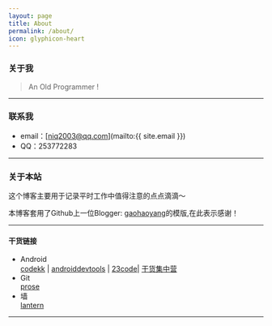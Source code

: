 ```yaml
---
layout: page
title: About
permalink: /about/
icon: glyphicon-heart
---
```


### 关于我

> An Old Programmer !
---

### 联系我

* email：[niq2003@qq.com](mailto:{{ site.email }})
* QQ：253772283

---

### 关于本站

这个博客主要用于记录平时工作中值得注意的点点滴滴～

本博客套用了Github上一位Blogger: [gaohaoyang](http://gaohaoyang.github.io)的模版,在此表示感谢！

---

#### 干货链接
 * Android  
   [codekk](http://p.codekk.com) \| [androiddevtools](http://www.androiddevtools.cn) \| [23code](http://www.23code.com)\| [干货集中营](http://gank.io/)
 * Git  
   [prose](http://prose.io)
 * 墙  
   [lantern](https://www.getlantern.org/)

---
